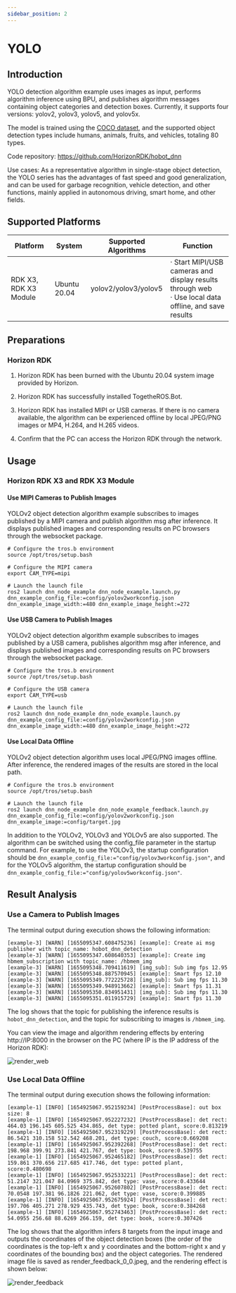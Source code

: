 ```yaml
---
sidebar_position: 2
---
```

# YOLO

## Introduction

YOLO detection algorithm example uses images as input, performs algorithm inference using BPU, and publishes algorithm messages containing object categories and detection boxes. Currently, it supports four versions: yolov2, yolov3, yolov5, and yolov5x.

The model is trained using the [COCO dataset](http://cocodataset.org/), and the supported object detection types include humans, animals, fruits, and vehicles, totaling 80 types.

Code repository: <https://github.com/HorizonRDK/hobot_dnn>

Use cases: As a representative algorithm in single-stage object detection, the YOLO series has the advantages of fast speed and good generalization, and can be used for garbage recognition, vehicle detection, and other functions, mainly applied in autonomous driving, smart home, and other fields.

## Supported Platforms

| Platform              | System | Supported Algorithms | Function                                            |
| --------------------- | ---------------- | -------------------- | ------------------------------------------------------------ |
| RDK X3, RDK X3 Module | Ubuntu 20.04     | yolov2/yolov3/yolov5 | · Start MIPI/USB cameras and display results through web<br/>· Use local data offline, and save results |

## Preparations

### Horizon RDK

1. Horizon RDK has been burned with the Ubuntu 20.04 system image provided by Horizon.

2. Horizon RDK has successfully installed TogetheROS.Bot.

3. Horizon RDK has installed MIPI or USB cameras. If there is no camera available, the algorithm can be experienced offline by local JPEG/PNG images or MP4, H.264, and H.265 videos.

4. Confirm that the PC can access the Horizon RDK through the network.

## Usage

### Horizon RDK X3 and RDK X3 Module

#### Use MIPI Cameras to Publish Images 

YOLOv2 object detection algorithm example subscribes to images published by a MIPI camera and publish algorithm msg after inference. It displays published images and corresponding results on PC browsers through the websocket package.

```shell
# Configure the tros.b environment
source /opt/tros/setup.bash

# Configure the MIPI camera
export CAM_TYPE=mipi

# Launch the launch file
ros2 launch dnn_node_example dnn_node_example.launch.py dnn_example_config_file:=config/yolov2workconfig.json dnn_example_image_width:=480 dnn_example_image_height:=272
```

#### Use USB Camera to Publish Images

YOLOv2 object detection algorithm example subscribes to images published by a USB camera, publishes algorithm msg after inference, and displays published images and corresponding results on PC browsers through the websocket package.

```shell
# Configure the tros.b environment
source /opt/tros/setup.bash

# Configure the USB camera
export CAM_TYPE=usb

# Launch the launch file
ros2 launch dnn_node_example dnn_node_example.launch.py dnn_example_config_file:=config/yolov2workconfig.json dnn_example_image_width:=480 dnn_example_image_height:=272
```

#### Use Local Data Offline

YOLOv2 object detection algorithm uses local JPEG/PNG images offline. After inference, the rendered images of the results are stored in the local path.

```shell
# Configure the tros.b environment
source /opt/tros/setup.bash

# Launch the launch file
ros2 launch dnn_node_example dnn_node_example_feedback.launch.py dnn_example_config_file:=config/yolov2workconfig.json dnn_example_image:=config/target.jpg
```

In addition to the YOLOv2, YOLOv3 and YOLOv5 are also supported. The algorithm can be switched using the config_file parameter in the startup command. For example, to use the YOLOv3, the startup configuration should be `dnn_example_config_file:="config/yolov3workconfig.json"`, and for the YOLOv5 algorithm, the startup configuration should be `dnn_example_config_file:="config/yolov5workconfig.json"`.

## Result Analysis

###  Use a Camera to Publish Images

The terminal output during execution shows the following information:

```text
[example-3] [WARN] [1655095347.608475236] [example]: Create ai msg publisher with topic_name: hobot_dnn_detection
[example-3] [WARN] [1655095347.608640353] [example]: Create img hbmem_subscription with topic_name: /hbmem_img
[example-3] [WARN] [1655095348.709411619] [img_sub]: Sub img fps 12.95
[example-3] [WARN] [1655095348.887570945] [example]: Smart fps 12.10
[example-3] [WARN] [1655095349.772225728] [img_sub]: Sub img fps 11.30
[example-3] [WARN] [1655095349.948913662] [example]: Smart fps 11.31
[example-3] [WARN] [1655095350.834951431] [img_sub]: Sub img fps 11.30
[example-3] [WARN] [1655095351.011915729] [example]: Smart fps 11.30
```

The log shows that the topic for publishing the inference results is `hobot_dnn_detection`, and the topic for subscribing to images is `/hbmem_img`.

You can view the image and algorithm rendering effects by entering http://IP:8000 in the browser on the PC (where IP is the IP address of the Horizon RDK):

![render_web](./image/box_basic/yolov2_render_web.jpeg)

### Use Local Data Offline

The terminal output during execution shows the following information:

```text
[example-1] [INFO] [1654925067.952159234] [PostProcessBase]: out box size: 8
[example-1] [INFO] [1654925067.952227232] [PostProcessBase]: det rect: 464.03 196.145 605.525 434.865, det type: potted plant, score:0.813219
[example-1] [INFO] [1654925067.952319229] [PostProcessBase]: det rect: 86.5421 310.158 512.542 468.201, det type: couch, score:0.669208
[example-1] [INFO] [1654925067.952392268] [PostProcessBase]: det rect: 198.968 399.91 273.841 421.767, det type: book, score:0.539755
[example-1] [INFO] [1654925067.952465182] [PostProcessBase]: det rect: 159.861 370.656 217.685 417.746, det type: potted plant, score:0.480698
[example-1] [INFO] [1654925067.952533221] [PostProcessBase]: det rect: 51.2147 321.047 84.0969 375.842, det type: vase, score:0.433644
[example-1] [INFO] [1654925067.952607802] [PostProcessBase]: det rect: 70.0548 197.381 96.1826 221.062, det type: vase, score:0.399885
[example-1] [INFO] [1654925067.952675924] [PostProcessBase]: det rect: 197.706 405.271 278.929 435.743, det type: book, score:0.384268
[example-1] [INFO] [1654925067.952743463] [PostProcessBase]: det rect: 54.0955 256.68 88.6269 266.159, det type: book, score:0.307426
```

The log shows that the algorithm infers 8 targets from the input image and outputs the coordinates of the object detection boxes (the order of the coordinates is the top-left x and y coordinates and the bottom-right x and y coordinates of the bounding box) and the object categories. The rendered image file is saved as render_feedback_0_0.jpeg, and the rendering effect is shown below:

![render_feedback](./image/box_basic/yolov2_render_feedback.jpeg)